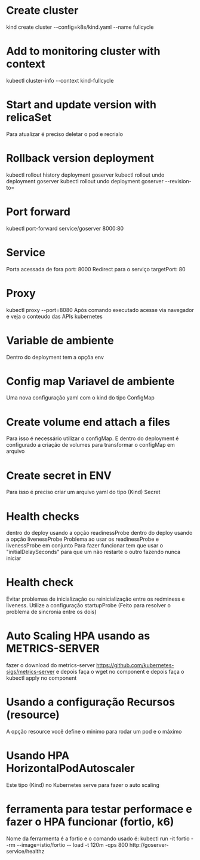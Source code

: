 # Create cluster
kind create cluster --config=k8s/kind.yaml --name fullcycle

# Add to monitoring cluster with context
kubectl cluster-info --context kind-fullcycle

# Start and update version with relicaSet
Para atualizar é preciso deletar o pod e recrialo

# Rollback version deployment
kubectl rollout history deployment goserver
kubectl rollout undo deployment goserver
kubectl rollout undo deployment goserver --revision-to=<number>

# Port forward
kubectl port-forward service/goserver 8000:80

# Service
Porta acessada de fora
port: 8000
Redirect para o serviço
targetPort: 80

# Proxy
kubectl proxy --port=8080
Após comando executado acesse via navegador e veja o conteudo das APIs kubernetes

# Variable de ambiente
Dentro do deployment tem a opçõa env

# Config map Variavel de ambiente
Uma nova configuração yaml com o kind do tipo ConfigMap

# Create volume end attach a files
Para isso é necessário utilizar o configMap. E dentro do deployment é configurado a criação de volumes para transformar o configMap em arquivo

# Create secret in ENV
Para isso é preciso criar um arquivo yaml do tipo (Kind) Secret

# Health checks
dentro do deploy usando a opção readinessProbe
dentro do deploy usando a opção livenessProbe
Problema ao usar os readinessProbe e livenessProbe em conjunto
Para fazer funcionar tem que usar o "initialDelaySeconds" para que um não restarte o outro fazendo nunca iniciar 

# Health check
Evitar problemas de inicialização ou reinicialização entre os redminess e liveness.
Utilize a configuração startupProbe (Feito para resolver o problema de sincronia entre os dois)

# Auto Scaling HPA usando as METRICS-SERVER
fazer o download do metrics-server
https://github.com/kubernetes-sigs/metrics-server
e depois faça o wget no component e depois faça o kubectl apply no component

# Usando a configuração Recursos (resource)
A opção resource você define o minimo para rodar um pod e o máximo

# Usando HPA HorizontalPodAutoscaler
Este tipo (Kind) no Kubernetes serve para fazer o auto scaling

# ferramenta para testar performace e fazer o HPA funcionar (fortio, k6)
Nome da ferrarmenta é a fortio e o comando usado é:
kubectl run -it fortio --rm --image=istio/fortio -- load -t 120m -qps 800 http://goserver-service/healthz